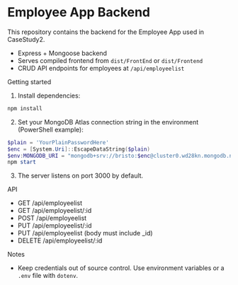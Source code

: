 # Employee App Backend

This repository contains the backend for the Employee App used in CaseStudy2.

- Express + Mongoose backend
- Serves compiled frontend from `dist/FrontEnd` or `dist/Frontend`
- CRUD API endpoints for employees at `/api/employeelist`

Getting started

1. Install dependencies:

```powershell
npm install
```

2. Set your MongoDB Atlas connection string in the environment (PowerShell example):

```powershell
$plain = 'YourPlainPasswordHere'
$enc = [System.Uri]::EscapeDataString($plain)
$env:MONGODB_URI = "mongodb+srv://bristo:$enc@cluster0.wd28kn.mongodb.net/employeeDB?retryWrites=true&w=majority"
npm start
```

3. The server listens on port 3000 by default.

API

- GET /api/employeelist
- GET /api/employeelist/:id
- POST /api/employeelist
- PUT /api/employeelist/:id
- PUT /api/employeelist (body must include _id)
- DELETE /api/employeelist/:id

Notes

- Keep credentials out of source control. Use environment variables or a `.env` file with `dotenv`.

